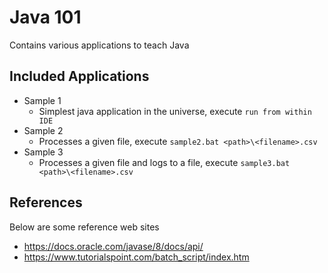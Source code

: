 Java 101
========
Contains various applications to teach Java

## Included Applications
* Sample 1
  * Simplest java application in the universe, execute `run from within IDE`
* Sample 2
  * Processes a given file, execute `sample2.bat <path>\<filename>.csv`
* Sample 3
  * Processes a given file and logs to a file, execute `sample3.bat <path>\<filename>.csv`

## References
Below are some reference web sites
* https://docs.oracle.com/javase/8/docs/api/
* https://www.tutorialspoint.com/batch_script/index.htm
